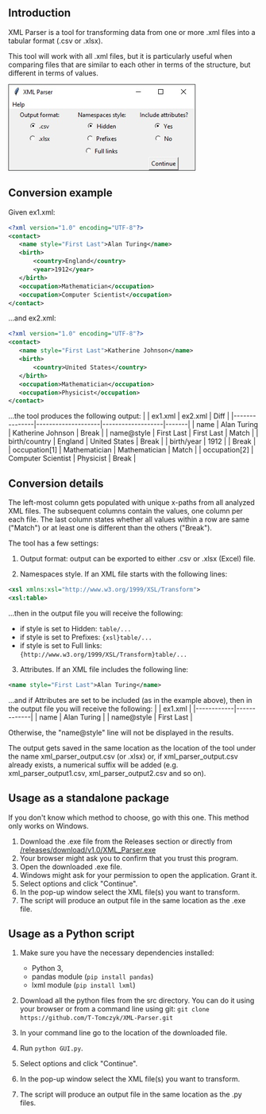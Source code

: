 ## Introduction
XML Parser is a tool for transforming data from one or more .xml files into a tabular format (.csv or .xlsx).

This tool will work with all .xml files, but it is particularly useful when comparing files that are similar to each other in terms of the structure, but different in terms of values.

![Interface - Main Window](images/interface.jpg)


## Conversion example
Given ex1.xml:
```xml
<?xml version="1.0" encoding="UTF-8"?>
<contact>
   <name style="First Last">Alan Turing</name>
   <birth>
       <country>England</country>
       <year>1912</year>
   </birth>
   <occupation>Mathematician</occupation>
   <occupation>Computer Scientist</occupation>
</contact>
```

...and ex2.xml:
```xml
<?xml version="1.0" encoding="UTF-8"?>
<contact>
   <name style="First Last">Katherine Johnson</name>
   <birth>
       <country>United States</country>
   </birth>
   <occupation>Mathematician</occupation>
   <occupation>Physicist</occupation>
</contact>
```

...the tool produces the following output:
|               | ex1.xml            | ex2.xml           | Diff  |
|---------------|--------------------|-------------------|-------|
| name          | Alan Turing        | Katherine Johnson | Break |
| name@style    | First Last         | First Last        | Match |
| birth/country | England            | United States     | Break |
| birth/year    | 1912               |                   | Break |
| occupation[1] | Mathematician      | Mathematician     | Match |
| occupation[2] | Computer Scientist | Physicist         | Break |


## Conversion details
The left-most column gets populated with unique x-paths from all analyzed XML files. The subsequent columns contain the values, one column per each file. The last column states whether all values within a row are same ("Match") or at least one is different than the others ("Break").

The tool has a few settings:
1. Output format: output can be exported to either .csv or .xlsx (Excel) file.

2. Namespaces style. If an XML file starts with the following lines:
```xml
<xsl xmlns:xsl="http://www.w3.org/1999/XSL/Transform">
<xsl:table>
```
...then in the output file you will receive the following:
  - if style is set to Hidden: `table/...`
  - if style is set to Prefixes: `{xsl}table/...`
  - if style is set to Full links: `{http://www.w3.org/1999/XSL/Transform}table/...`

3. Attributes. If an XML file includes the following line:
```xml
<name style="First Last">Alan Turing</name>
```
...and if Attributes are set to be included (as in the example above), then in the output file you will receive the following:
|            | ex1.xml     |
|------------|-------------|
| name       | Alan Turing |
| name@style | First Last  |

Otherwise, the "name@style" line will not be displayed in the results.

The output gets saved in the same location as the location of the tool under the name xml_parser_output.csv (or .xlsx) or, if xml_parser_output.csv already exists, a numerical suffix will be added (e.g. xml_parser_output1.csv, xml_parser_output2.csv and so on).


## Usage as a standalone package
If you don't know which method to choose, go with this one.
This method only works on Windows.
1. Download the .exe file from the Releases section or directly from [/releases/download/v1.0/XML_Parser.exe](https://github.com/T-Tomczyk/XML-Parser/releases/download/v1.0/XML_Parser.exe)
2. Your browser might ask you to confirm that you trust this program.
3. Open the downloaded .exe file.
4. Windows might ask for your permission to open the application. Grant it.
5. Select options and click "Continue".
6. In the pop-up window select the XML file(s) you want to transform.
7. The script will produce an output file in the same location as the .exe file.


## Usage as a Python script
1. Make sure you have the necessary dependencies installed:
    - Python 3,
    - pandas module (```pip install pandas```)
    - lxml module (```pip install lxml```)
2. Download all the python files from the src directory. You can do it using your browser or from a command line using git:
```git clone https://github.com/T-Tomczyk/XML-Parser.git```

3. In your command line go to the location of the downloaded file.
4. Run ```python GUI.py```.
4. Select options and click "Continue".
5. In the pop-up window select the XML file(s) you want to transform.
6. The script will produce an output file in the same location as the .py files.

